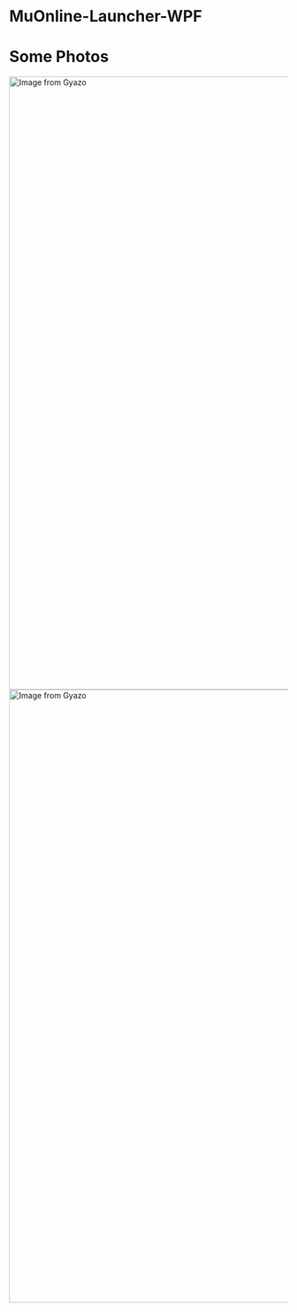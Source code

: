 # MuOnline-Launcher-WPF
<h1>Some Photos </h1>
<img src="https://i.gyazo.com/3abacca79bffa291175c61ce53a3c5fe.jpg" alt="Image from Gyazo" width="1108"/>
<img src="https://i.gyazo.com/680d154e1386baee32c1184be752a122.jpg" alt="Image from Gyazo" width="1108"/>

